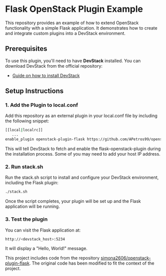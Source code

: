 # Flask OpenStack Plugin Example

This repository provides an example of how to extend OpenStack functionality with a simple Flask application. It demonstrates how to create and integrate custom plugins into a DevStack environment.

## Prerequisites

To use this plugin, you'll need to have **DevStack** installed. You can download DevStack from the official repository:

- [Guide on how to install DevStack](https://docs.openstack.org/devstack/latest/)

## Setup Instructions

### 1. Add the Plugin to local.conf

Add this repository as an external plugin in your local.conf file by including the following snippet:
```bash
[[local|localrc]]
   ...
enable_plugin openstack-plugin-flask https://github.com/APetros99/openstack-plugin-flask.git main
```
This will tell DevStack to fetch and enable the flask-openstack-plugin during the installation process.
Some of you may need to add your host IP address.

### 2. Run stack.sh
Run the stack.sh script to install and configure your DevStack environment, including the Flask plugin:
```bash
./stack.sh
```
Once the script completes, your plugin will be set up and the Flask application will be running.

### 3. Test the plugin

You can visit the Flask application at:
```bash
http://<devstack_host>:5234
```
It will display a "Hello, World!" message.

This project includes code from the repository [simona2606/openstack-plugin-flask](https://github.com/simona2606/openstack-plugin-flask).
The original code has been modified to fit the context of the project.
